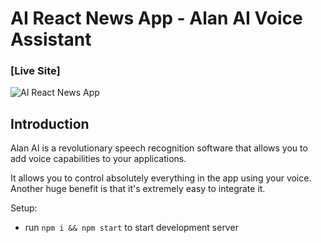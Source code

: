 # AI React News App - Alan AI Voice Assistant

### [Live Site]

![AI React News App](https://i.ibb.co/SVyK6Nh/Screenshot-2020-08-03-at-21-24-23.png)

## Introduction

Alan AI is a revolutionary speech recognition software that allows you to add voice capabilities to your applications.

It allows you to control absolutely everything in the app using your voice. 
Another huge benefit is that it's extremely easy to integrate it. 

Setup:
- run ```npm i && npm start``` to start development server
